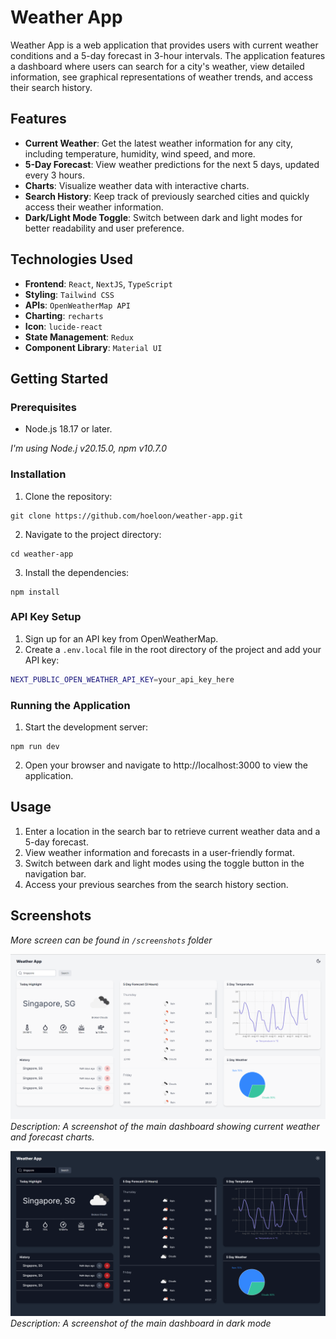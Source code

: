 # Weather App

Weather App is a web application that provides users with current weather conditions and a 5-day forecast in 3-hour intervals. The application features a dashboard where users can search for a city's weather, view detailed information, see graphical representations of weather trends, and access their search history.

## Features

- **Current Weather**: Get the latest weather information for any city, including temperature, humidity, wind speed, and more.
- **5-Day Forecast**: View weather predictions for the next 5 days, updated every 3 hours.
- **Charts**: Visualize weather data with interactive charts.
- **Search History**: Keep track of previously searched cities and quickly access their weather information.
- **Dark/Light Mode Toggle**: Switch between dark and light modes for better readability and user preference.



## Technologies Used

- **Frontend**: `React`, `NextJS`, `TypeScript`
- **Styling**: `Tailwind CSS`
- **APIs**: `OpenWeatherMap API`
- **Charting**: `recharts`
- **Icon**: `lucide-react`
- **State Management**: `Redux`
- **Component Library**: `Material UI`

## Getting Started
### Prerequisites
- Node.js 18.17 or later. 

*I'm using Node.j v20.15.0, npm v10.7.0*
### Installation
1. Clone the repository:
```
git clone https://github.com/hoeloon/weather-app.git
```
2. Navigate to the project directory:
```
cd weather-app
```
3. Install the dependencies:
```
npm install
```
### API Key Setup
1. Sign up for an API key from OpenWeatherMap.
2. Create a `.env.local` file in the root directory of the project and add your API key:
```bash
NEXT_PUBLIC_OPEN_WEATHER_API_KEY=your_api_key_here
```
### Running the Application
1. Start the development server:
```
npm run dev
```
2. Open your browser and navigate to http://localhost:3000 to view the application.

## Usage
1. Enter a location in the search bar to retrieve current weather data and a 5-day forecast.
2. View weather information and forecasts in a user-friendly format.
3. Switch between dark and light modes using the toggle button in the navigation bar.
4. Access your previous searches from the search history section.

## Screenshots
*More screen can be found in `/screenshots` folder*

![Dashboard](screenshots/DesktopViewLight.png)
*Description: A screenshot of the main dashboard showing current weather and forecast charts.*


![Dashboard](screenshots/DesktopViewDark.png)
*Description: A screenshot of the main dashboard in dark mode*
